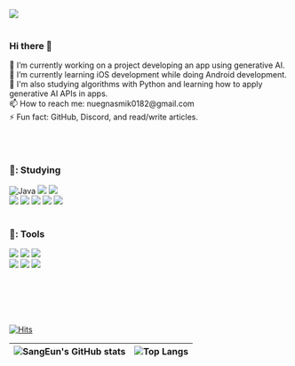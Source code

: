 <div align="left">  
  <img src="https://capsule-render.vercel.app/api?type=Waving&color=auto&height=300&section=header&text=%20KimSangEun&fontSize=90">
  <br/><br/>

  
### Hi there 👋
<p>
🔭 I’m currently working on a project developing an app using generative AI.<br>
🌱 I’m currently learning iOS development while doing Android development.<br> 
🐥 I'm also studying algorithms with Python and learning how to apply generative AI APIs in apps.<br>
📫 How to reach me: nuegnasmik0182@gmail.com<br>
⚡ Fun fact: GitHub, Discord, and read/write articles.<br>
</p>
<br/><br/>


### 🌷: Studying
![Java](https://img.shields.io/badge/Java-000000.svg?&style=flat&logo=Java&logoColor=white) 
<img src="https://img.shields.io/badge/Kotlin-000000?style=flat&logo=kotlin&logoColor=#0095D5"/>
<img src="https://img.shields.io/badge/Python-000000?style=flat&logo=python&logoColor=#3776AB"/>
<br/>
<img src="https://img.shields.io/badge/Android-000000?style=flat&logo=android&logoColor=#3DDC84"/>
<img src="https://img.shields.io/badge/JetpackCompose-000000?style=flat&logo=jetpackcompose&logoColor=#4285F4"/> 
<img src="https://img.shields.io/badge/IntellijIDEA-000000?style=flat&logo=IntellijIDEA&logoColor=#000000"/>
<img src="https://img.shields.io/badge/FireBase-000000?style=flat&logo=FireBase&logoColor=#FFCA28"/>
<img src="https://img.shields.io/badge/Flask-000000?style=flat&logo=Flask&logoColor=#000000"/>
<br/><br/>

### 🌷: Tools
<img src="https://img.shields.io/badge/visualstudiocode-007ACC?style=flat&logo=visualstudiocode&logoColor=white"/>
<img src="https://img.shields.io/badge/googlecolab-F9AB00?style=flat&logo=googlecolab&logoColor=white"/>
<img src="https://img.shields.io/badge/anaconda-44A833?style=flat&logo=anaconda&logoColor=white"/>
<br/>
<img src="https://img.shields.io/badge/Slack-4A154B?style=flat&logo=Slack&logoColor=white"/>
<img src="https://img.shields.io/badge/Notion-000000?style=flat&logo=Notion&logoColor=white"/>
<img src="https://img.shields.io/badge/github-181717?style=flat&logo=github&logoColor=white"/>
<br/><br/>
<br/><br/>
<br/><br/>

[![Hits](https://hits.seeyoufarm.com/api/count/incr/badge.svg?url=https%3A%2F%2Fgithub.com%2Fvmkmym%2Fhit-counter&count_bg=%23ED8E33&title_bg=%2345A9DE&icon=github.svg&icon_color=%23E7E7E7&title=views&edge_flat=false)](https://hits.seeyoufarm.com)

![SangEun's GitHub stats](https://github-readme-stats.vercel.app/api?username=vmkmym&show_icons=true&theme=tokyonight&hide=java,python,html) |![Top Langs](https://github-readme-stats.vercel.app/api/top-langs/?username=vmkmym&layout=compact&theme=synthwave&hide=java,python,html)
--- | --- |
</div>
